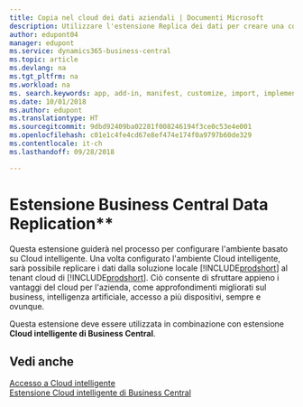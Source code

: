 ```yaml
---
title: Copia nel cloud dei dati aziendali | Documenti Microsoft
description: Utilizzare l'estensione Replica dei dati per creare una copia nel cloud dei dati per connettersi a Cloud intelligente.
author: edupont04
manager: edupont
ms.service: dynamics365-business-central
ms.topic: article
ms.devlang: na
ms.tgt_pltfrm: na
ms.workload: na
ms. search.keywords: app, add-in, manifest, customize, import, implement
ms.date: 10/01/2018
ms.author: edupont
ms.translationtype: HT
ms.sourcegitcommit: 9dbd92409ba02281f008246194f3ce0c53e4e001
ms.openlocfilehash: c01e1c4fe4cd67e8ef474e174f0a9797b60de329
ms.contentlocale: it-ch
ms.lasthandoff: 09/28/2018

---
```


# <a name="business-central-data-replication-extension"></a>Estensione Business Central Data Replication**

Questa estensione guiderà nel processo per configurare l'ambiente basato su Cloud intelligente.  Una volta configurato l'ambiente Cloud intelligente, sarà possibile replicare i dati dalla soluzione locale [!INCLUDE[prodshort](includes/prodshort.md)] al tenant cloud di [!INCLUDE[prodshort](includes/prodshort.md)].  Ciò consente di sfruttare appieno i vantaggi del cloud per l'azienda, come approfondimenti migliorati sul business, intelligenza artificiale, accesso a più dispositivi, sempre e ovunque.

Questa estensione deve essere utilizzata in combinazione con estensione **Cloud intelligente di Business Central**.

## <a name="see-also"></a>Vedi anche

[Accesso a Cloud intelligente](about-intelligent-cloud.md)  
[Estensione Cloud intelligente di Business Central](ui-extensions-intelligent-cloud.md)  

